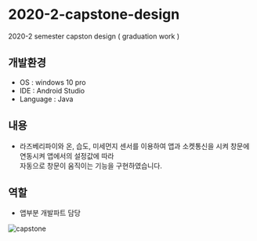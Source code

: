 # 2020-2-capstone-design
2020-2 semester capston design ( graduation work )

## 개발환경
* OS : windows 10 pro
* IDE : Android Studio
* Language : Java

## 내용
* 라즈베리파이와 온, 습도, 미세먼지 센서를 이용하여 앱과 소켓통신을 시켜 창문에 연동시켜 앱에서의 설정값에 따라</br>
자동으로 창문이 움직이는 기능을 구현하였습니다.

## 역할
* 앱부분 개발파트 담당

![capstone](https://user-images.githubusercontent.com/62370144/135969726-4659fdeb-2c45-4734-85fe-20980784e84f.PNG)
